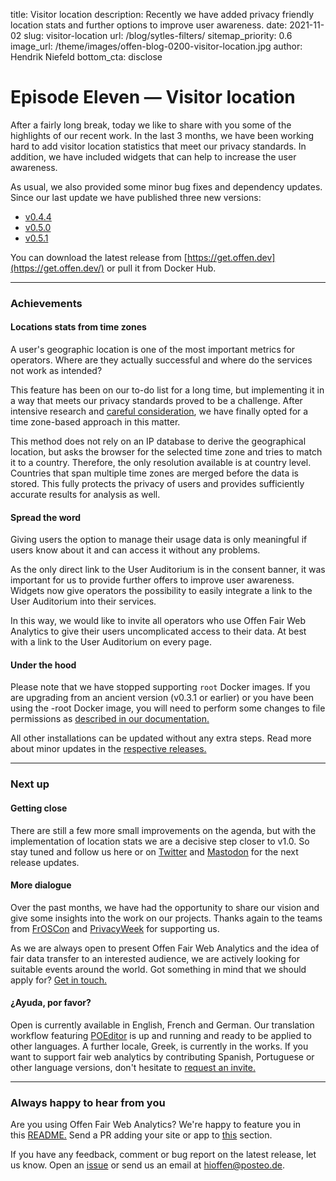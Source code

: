 title: Visitor location
description: Recently we have added privacy friendly location stats and further options to improve user awareness.
date: 2021-11-02
slug: visitor-location
url: /blog/sytles-filters/
sitemap_priority: 0.6
image_url: /theme/images/offen-blog-0200-visitor-location.jpg
author: Hendrik Niefeld
bottom_cta: disclose

# Episode Eleven — Visitor location

After a fairly long break, today we like to share with you some of the highlights of our recent work. In the last 3 months, we have been working hard to add visitor location statistics that meet our privacy standards. In addition, we have included widgets that can help to increase the user awareness.

As usual, we also provided some minor bug fixes and dependency updates. Since our last update we have published three new versions:

- [v0.4.4](https://github.com/offen/offen/releases/tag/v0.4.4)
- [v0.5.0](https://github.com/offen/offen/releases/tag/v0.5.0)
- [v0.5.1](https://github.com/offen/offen/releases/tag/v0.5.1)

You can download the latest release from [https://get.offen.dev](https://get.offen.dev/) or pull it from Docker Hub.

---

### Achievements

#### Locations stats from time zones

A user's geographic location is one of the most important metrics for operators. Where are they actually successful and where do the services not work as intended?

This feature has been on our to-do list for a long time, but implementing it in a way that meets our privacy standards proved to be a challenge. After intensive research and [careful consideration](https://github.com/offen/offen/issues/423), we have finally opted for a time zone-based approach in this matter.

This method does not rely on an IP database to derive the geographical location, but asks the browser for the selected time zone and tries to match it to a country. Therefore, the only resolution available is at country level. Countries that span multiple time zones are merged before the data is stored. This fully protects the privacy of users and provides sufficiently accurate results for analysis as well.

#### Spread the word

Giving users the option to manage their usage data is only meaningful if users know about it and can access it without any problems.

As the only direct link to the User Auditorium is in the consent banner, it was important for us to provide further offers to improve user awareness. Widgets now give operators the possibility to easily integrate a link to the User Auditorium into their services.

In this way, we would like to invite all operators who use Offen Fair Web Analytics to give their users uncomplicated access to their data. At best with a link to the User Auditorium on every page.

#### Under the hood

Please note that we have stopped supporting `root` Docker images. If you are upgrading from an ancient version (v0.3.1 or earlier) or you have been using the -root Docker image, you will need to perform some changes to file permissions as [described in our documentation.](https://docs.offen.dev/running-offen/known-issues/#docker-based-deployment-stops-working-after-upgrading-to-v040-or-later)

All other installations can be updated without any extra steps. Read more about minor updates in the [respective releases.](https://github.com/offen/offen/releases)

---

### Next up

#### Getting close

There are still a few more small improvements on the agenda, but with the implementation of location stats we are a decisive step closer to v1.0. So stay tuned and follow us here or on [Twitter](https://twitter.com/hioffen) and [Mastodon](https://fosstodon.org/@offen) for the next release updates.

#### More dialogue

Over the past months, we have had the opportunity to share our vision and give some insights into the work on our projects. Thanks again to the teams from [FrOSCon](https://programm.froscon.de/2021/events/2659.html) and [PrivacyWeek](https://fahrplan.privacyweek.at/pw21/talk/L7VGKD/) for supporting us.

As we are always open to present Offen Fair Web Analytics and the idea of fair data transfer to an interested audience, we are actively looking for suitable events around the world. Got something in mind that we should apply for? [Get in touch.](mailto:hioffen@posteo.de)

#### ¿Ayuda, por favor?

Open is currently available in English, French and German. Our translation workflow featuring [POEditor](https://poeditor.com) is up and running and ready to be applied to other languages. A further locale, Greek, is currently in the works. If you want to support fair web analytics by contributing Spanish, Portuguese or other language versions, don't hesitate to [request an invite.](mailto:hioffen@posteo.de)

---

### Always happy to hear from you

Are you using Offen Fair Web Analytics? We're happy to feature you in this [README.](https://github.com/offen/offen/blob/development/README.md) Send a PR adding your site or app to [this](https://github.com/offen/offen/blob/development/README.md#whos-using-offen) section.

If you have any feedback, comment or bug report on the latest release, let us know. Open an [issue](https://github.com/offen/offen/issues) or send us an email at [hioffen@posteo.de](mailto:hioffen@posteo.de).
